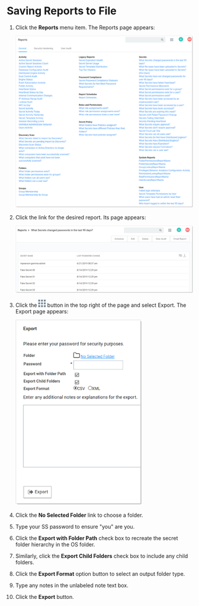[title]: # (Saving Reports to File)
[tags]: # (XXX)
[priority]: # (50)

# Saving Reports to File

1. Click the **Reports** menu item. The Reports page appears:

   ![1566843951292](images/1566843951292.png)

1. Click the link for the desired report. Its page appears:

   ![1566844855992](images/1566844855992.png)

1. Click the ![1566844967296](images/1566844967296.png) button in the top right of the page and select Export. The Export page appears:

   <img src="images/1566845094165.png" alt="1566845094165" style="zoom:67%;" />

1. Click the **No Selected Folder** link to choose a folder.

1. Type your SS password to ensure "you" are you.

1. Click the **Export with Folder Path** check box to recreate the secret folder hierarchy in the OS folder.

1. Similarly, click the **Export Child Folders** check box to include any child folders.

1. Click the **Export Format** option button to select an output folder type.

1. Type any notes in the unlabeled note text box.

1. Click the **Export** button.
